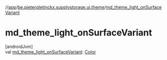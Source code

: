 //[app](../../index.md)/[be.pieterpletinckx.supplystorage.ui.theme](index.md)/[md_theme_light_onSurfaceVariant](md_theme_light_on-surface-variant.md)

# md_theme_light_onSurfaceVariant

[androidJvm]\
val [md_theme_light_onSurfaceVariant](md_theme_light_on-surface-variant.md): [Color](https://developer.android.com/reference/kotlin/androidx/compose/ui/graphics/Color.html)
